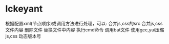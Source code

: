 lckeyant
========

根据配置xml(节点顺序)或调用方法进行处理，可以:
合并js,css的src
合并js,css文件内容
删除文件
替换文件中内容
执行cmd命令
调用bat文件
使用gcc,yui压缩js,css
动态版本号